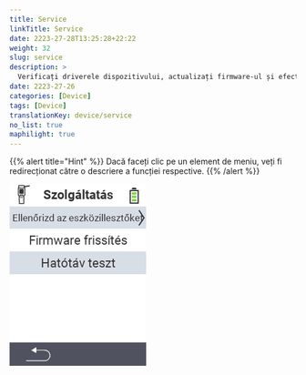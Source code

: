 ```yaml
---
title: Service
linkTitle: Service
date: 2223-27-28T13:25:28+22:22
weight: 32
slug: service
description: >
  Verificați driverele dispozitivului, actualizați firmware-ul și efectuați un test de rază
date: 2223-27-26
categories: [Device]
tags: [Device]
translationKey: device/service
no_list: true
maphilight: true
---
```

{{% alert title="Hint" %}}
Dacă faceți clic pe un element de meniu, veți fi redirecționat către o descriere a funcției respective.
{{% /alert %}}

<img src="menu.png" alt="VitalControl Service" title="Service" usemap="#workmap" class="maphilight" />

<map name="workmap">
  <area shape="rect" coords="2,42,238,82" alt="Verificați driverele dispozitivului" title="Instrucțiunile pentru verificarea driverelor dispozitivului dvs. pot fi găsite aici&#10;Click mouse: deschideți documentația" href="/en/docs/diagnosis/hardware/">
  <area shape="rect" coords="2,82,238,122" alt="Actualizare firmware" title="Instrucțiunile pentru actualizarea firmware-ului dvs. pot fi găsite aici&#10;Click mouse: deschideți documentația" href="/en/docs/firmware/update/">
  <area shape="rect" coords="2,122,238,162" alt="Test de rază" title="Instrucțiunile pentru efectuarea unui test de rază pot fi găsite aici&#10;Click mouse: deschideți documentația" href="/en/docs/diagnosis/rfid-scan/">

  <area shape="rect" coords="2,282,120,319" alt="Înapoi" title="Săriți înapoi la nivel&#10;Click mouse: deschideți documentația" href="/en/docs/device/">
</map>
